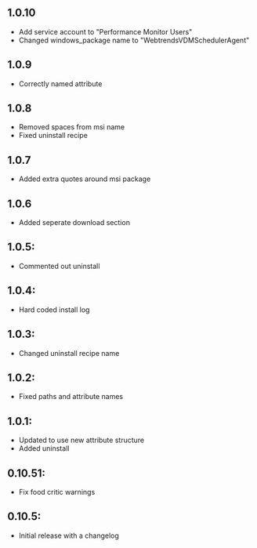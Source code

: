 ## 1.0.10
* Add service account to "Performance Monitor Users"
* Changed windows_package name to "WebtrendsVDMSchedulerAgent"

## 1.0.9
* Correctly named attribute

## 1.0.8
* Removed spaces from msi name
* Fixed uninstall recipe

## 1.0.7
* Added extra quotes around msi package

## 1.0.6
* Added seperate download section

## 1.0.5: 
* Commented out uninstall

## 1.0.4:
* Hard coded install log

## 1.0.3:
* Changed uninstall recipe name

## 1.0.2:
* Fixed paths and attribute names

## 1.0.1:
* Updated to use new attribute structure
* Added uninstall

## 0.10.51:
* Fix food critic warnings

## 0.10.5:
* Initial release with a changelog
